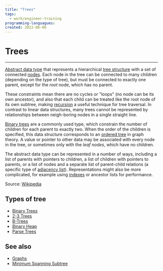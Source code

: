 ```yaml
---
title: "Trees"
tags:
  - work/engineer-training
programming-languagues:
created: 2022-06-06
---
```

# Trees
---
[Abstract data type](https://en.wikipedia.org/wiki/Abstract_data_type "Abstract data type") that represents a hierarchical [tree structure](https://en.wikipedia.org/wiki/Tree_structure "Tree structure") with a set of connected [nodes](https://en.wikipedia.org/wiki/Node_(computer_science) "Node (computer science)"). Each node in the tree can be connected to many children (depending on the type of tree), but must be connected to exactly one parent, except for the _root_ node, which has no parent. 

These constraints mean there are no cycles or "loops" (no node can be its own ancestor), and also that each child can be treated like the root node of its own subtree, making [recursion](https://en.wikipedia.org/wiki/Recursion "Recursion") a useful technique for tree traversal. In contrast to linear data structures, many trees cannot be represented by relationships between neigh-boring nodes in a single straight line.

[Binary trees](notes/general/binary-trees.md) are a commonly used type, which constrain the number of children for each parent to exactly two. When the order of the children is specified, this data structure corresponds to an [ordered tree](https://en.wikipedia.org/wiki/Ordered_tree "Ordered tree") in graph theory. A value or pointer to other data may be associated with every node in the tree, or sometimes only with the _leaf nodes_, which have no children.

The abstract data type can be represented in a number of ways, including a list of parents with pointers to children, a list of children with pointers to parents, or a list of nodes and a separate list of parent-child relations (a specific type of [adjacency list](https://en.wikipedia.org/wiki/Adjacency_list "Adjacency list")). Representations might also be more complicated, for example using [indexes](https://en.wikipedia.org/wiki/Database_index "Database index") or ancestor lists for performance.

Source: [Wikipedia](%3Chttps://en.wikipedia.org/wiki/Tree_(data_structure)>)

## Types of tree
- [Binary Trees](notes/general/binary-trees.md)
- [2-3 Trees](notes/general/2-3-trees.md)
- [B-Trees](notes/general/b-trees.md)
- [Binary Heap](notes/general/binary-heap.md)
- [Parse Trees](notes/general/parse-trees.md)

## See also
- [Graphs](notes/university/cs2004/graphs.md)
- [Minimum Spanning Subtree](notes/university/cs2004/minimum-spanning-tree.md)